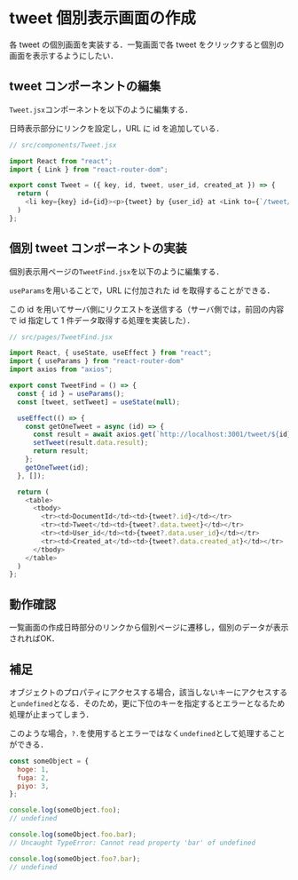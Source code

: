 # tweet 個別表示画面の作成

各 tweet の個別画面を実装する．一覧画面で各 tweet をクリックすると個別の画面を表示するようにしたい．

## tweet コンポーネントの編集

`Tweet.jsx`コンポーネントを以下のように編集する．

日時表示部分にリンクを設定し，URL に id を追加している．

```js
// src/components/Tweet.jsx

import React from "react";
import { Link } from "react-router-dom";

export const Tweet = ({ key, id, tweet, user_id, created_at }) => {
  return (
    <li key={key} id={id}><p>{tweet} by {user_id} at <Link to={`/tweet/${id}`}>{created_at}</Link></p></li>
  )
};

```

## 個別 tweet コンポーネントの実装

個別表示用ページの`TweetFind.jsx`を以下のように編集する．

`useParams`を用いることで，URL に付加された id を取得することができる．

この id を用いてサーバ側にリクエストを送信する（サーバ側では，前回の内容で id 指定して 1 件データ取得する処理を実装した）．

```js
// src/pages/TweetFind.jsx

import React, { useState, useEffect } from "react";
import { useParams } from "react-router-dom"
import axios from "axios";

export const TweetFind = () => {
  const { id } = useParams();
  const [tweet, setTweet] = useState(null);

  useEffect(() => {
    const getOneTweet = async (id) => {
      const result = await axios.get(`http://localhost:3001/tweet/${id}`);
      setTweet(result.data.result);
      return result;
    };
    getOneTweet(id);
  }, []);

  return (
    <table>
      <tbody>
        <tr><td>DocumentId</td><td>{tweet?.id}</td></tr>
        <tr><td>Tweet</td><td>{tweet?.data.tweet}</td></tr>
        <tr><td>User_id</td><td>{tweet?.data.user_id}</td></tr>
        <tr><td>Created_at</td><td>{tweet?.data.created_at}</td></tr>
      </tbody>
    </table>
  )
};

```

## 動作確認

一覧画面の作成日時部分のリンクから個別ページに遷移し，個別のデータが表示されればOK．


## 補足

オブジェクトのプロパティにアクセスする場合，該当しないキーにアクセスすると`undefined`となる．そのため，更に下位のキーを指定するとエラーとなるため処理が止まってしまう．

このような場合，`?.`を使用するとエラーではなく`undefined`として処理することができる．

```js
const someObject = {
  hoge: 1,
  fuga: 2,
  piyo: 3,
};

console.log(someObject.foo);
// undefined

console.log(someObject.foo.bar);
// Uncaught TypeError: Cannot read property 'bar' of undefined

console.log(someObject.foo?.bar);
// undefined

```
